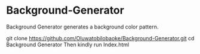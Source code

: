 # Background-Generator
Background Generator generates a background color pattern.

git clone https://github.com/Oluwatobilobaoke/Background-Generator.git
cd Background Generator
Then kindly run Index.html

